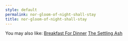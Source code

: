 ```yaml
---
style: default
permalink: nor-gloom-of-night-shall-stay
title: nor-gloom-of-night-shall-stay
---
```

You may also like:
[Breakfast For Dinner](http://scp-wiki.net/breakfast-for-dinner)
[The Settling Ash](http://scp-wiki.net/the-settling-ash)